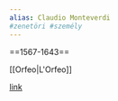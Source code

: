 ```yaml
---
alias: Claudio Monteverdi
#zenetöri #személy
---
```


==1567-1643==

[[Orfeo|L'Orfeo]]

[link](https://www.wikiwand.com/en/Claudio_Monteverdi)
